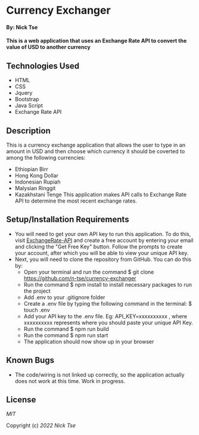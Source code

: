 # Currency Exchanger

#### By: Nick Tse

#### This is a web application that uses an Exchange Rate API to convert the value of USD to another currency

## Technologies Used

* HTML
* CSS 
* Jquery
* Bootstrap
* Java Script
* Exchange Rate API


## Description 

This is a currency exchange application that allows the user to type in an amount in USD and then choose which currency it should be coverted to among the following currencies:
* Ethiopian Birr
* Hong Kong Dollar
* Indonesian Rupiah
* Malysian Ringgit
* Kazakhstani Tenge
This application makes API calls to Exchange Rate API to determine the most recent exchange rates.

## Setup/Installation Requirements

* You will need to get your own API key to run this application. To do this, visit [ExchangeRate-API](https://www.exchangerate-api.com/) and create a free account by entering your email and clicking the "Get Free Key" button. Follow the prompts to create your account, after which you will be able to view your unique API key.
* Next, you will need to clone the repository from GitHub. You can do this by:
  * Open your terminal and run the command $ git clone https://github.com/n-tse/currency-exchanger
  * Run the command $ npm install to install necessary packages to run the project
  * Add .env to your .gitignore folder
  * Create a .env file by typing the following command in the terminal: $ touch .env
  * Add your API key to the .env file. Eg: API_KEY=xxxxxxxxxx , where xxxxxxxxxx represents where you should paste your unique API Key.
  * Run the command $ npm run build
  * Run the command $ npm run start 
  * The application should now show up in your browser

## Known Bugs

* The code/wiring is not linked up correctly, so the application actually does not work at this time. Work in progress.

## License

_MIT_

Copyright (c) _2022_ _Nick Tse_
